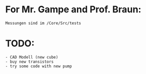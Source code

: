 # For Mr. Gampe and Prof. Braun:
    Messungen sind im /Core/Src/tests

# TODO:
    - CAD Modell (new cube)
    - buy new transistors
    - try some code with new pump
